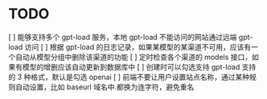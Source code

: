 # TODO

[ ] 能够支持多个 gpt-load 服务，本地 gpt-load 不能访问的网站通过远端 gpt-load 访问
[ ] 根据 gpt-load 的日志记录，如果某模型的某渠道不可用，应该有一个自动从模型分组中删除该渠道的功能
[ ] 定时检查各个渠道的 models 接口，如果有模型的增删应该自动更新到数据库中
[ ] 创建时可以勾选支持 gpt-load 支持的 3 种格式，默认是勾选 openai
[ ] 前端不要让用户设置站点名称，通过某种规则自动设置，比如 baseurl 域名中.都换为连字符，避免重名
